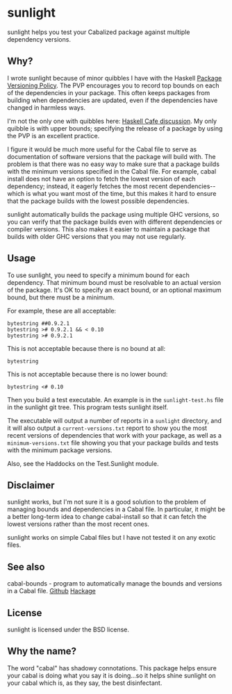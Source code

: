 # sunlight

sunlight helps you test your Cabalized package against multiple
dependency versions.

## Why?

I wrote sunlight because of minor quibbles I have with the Haskell
[Package Versioning
Policy](http://www.haskell.org/haskellwiki/Package_versioning_policy).
The PVP encourages you to record top bounds on each of the
dependencies in your package.  This often keeps packages from
building when dependencies are updated, even if the dependencies
have changed in harmless ways.

I'm not the only one with quibbles here: [Haskell Cafe
discussion](http://www.haskell.org/pipermail/haskell-cafe/2012-August/102885.html).
My only quibble is with upper bounds; specifying the release of a
package by using the PVP is an excellent practice.

I figure it would be much more useful for the Cabal file to serve as
documentation of software versions that the package will build with.
The problem is that there was no easy way to make sure that a
package builds with the minimum versions specified in the Cabal
file.  For example, cabal install does not have an option to fetch
the lowest version of each dependency; instead, it eagerly fetches
the most recent dependencies--which is what you want most of the
time, but this makes it hard to ensure that the package builds with
the lowest possible dependencies.

sunlight automatically builds the package using multiple GHC
versions, so you can verify that the package builds even with
different dependencies or compiler versions.  This also makes it
easier to maintain a package that builds with older GHC versions
that you may not use regularly.

## Usage

To use sunlight, you need to specify a minimum bound for each
dependency.  That minimum bound must be resolvable to an actual
version of the package.  It's OK to specify an exact bound, or an
optional maximum bound, but there must be a minimum.

For example, these are all acceptable:

    bytestring ##0.9.2.1
    bytestring ># 0.9.2.1 && < 0.10
    bytestring ># 0.9.2.1

This is not acceptable because there is no bound at all:

    bytestring

This is not acceptable because there is no lower bound:

    bytestring <# 0.10

Then you build a test executable.  An example is in the
`sunlight-test.hs` file in the sunlight git tree.  This program
tests sunlight itself.

The executable will output a number of reports in a `sunlight`
directory, and it will also output a `current-versions.txt` report
to show you the most recent versions of dependencies that work with
your package, as well as a `minimum-versions.txt` file showing you
that your package builds and tests with the minimum package
versions.

Also, see the Haddocks on the Test.Sunlight module.

## Disclaimer

sunlight works, but I'm not sure it is a good solution to the
problem of managing bounds and dependencies in a Cabal file.  In
particular, it might be a better long-term idea to change
cabal-install so that it can fetch the lowest versions rather than
the most recent ones.

sunlight works on simple Cabal files but I have not tested it on any
exotic files.

## See also

cabal-bounds - program to automatically manage the bounds and
versions in a Cabal file.
[Github](https://github.com/dan-t/cabal-bounds)
[Hackage](http://hackage.haskell.org/package/cabal-bounds)

## License

sunlight is licensed under the BSD license.

## Why the name?

The word "cabal" has shadowy connotations.  This package helps
ensure your cabal is doing what you say it is doing...so it helps
shine sunlight on your cabal which is, as they say, the best
disinfectant.
